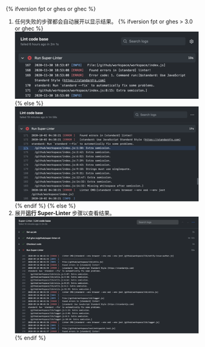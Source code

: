 {% ifversion fpt or ghes or ghec %}
1. 任何失败的步骤都会自动展开以显示结果。
   {% ifversion fpt or ghes > 3.0 or ghec %}
   ![Super linter 工作流程结果](/assets/images/help/repository/super-linter-workflow-results-updated-2.png){% else %}
![Super linter workflow results](/assets/images/help/repository/super-linter-workflow-results-updated.png){% endif %}
{% else %}
1. 展开**运行 Super-Linter** 步骤以查看结果。 ![Super linter 工作流程结果](/assets/images/help/repository/super-linter-workflow-results.png)
{% endif %}

